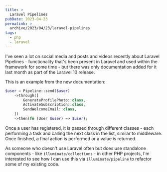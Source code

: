 ```yaml
---
title: >
  Laravel Pipelines
pubDate: 2023-04-23
permalink: >
  archive/2023/04/23/laravel-pipelines
tags:
  - php
  - laravel
---
```


I've seen a lot on social media and posts and videos recently about Laravel Pipelines - functionality that's been present in Laravel and used within the framework for some time - but there was only documentation added for it last month as part of the Laravel 10 release.

This is an example from the new documentation:

```php
$user = Pipeline::send($user)
    ->through([
        GenerateProfilePhoto::class,
        ActivateSubscription::class,
        SendWelcomeEmail::class,
    ])
    ->then(fn (User $user) => $user);
```

Once a user has registered, it is passed through different classes - each performing a task and calling the next class in the list, similar to middleware. Once finished, a final action is performed or a value is returned.

As someone who doesn't use Laravel often but does use standalone components - like `illuminate/collections` - in other PHP projects, I'm interested to see how I can use this via `illuminate/pipeline` to refactor some of my existing code.
